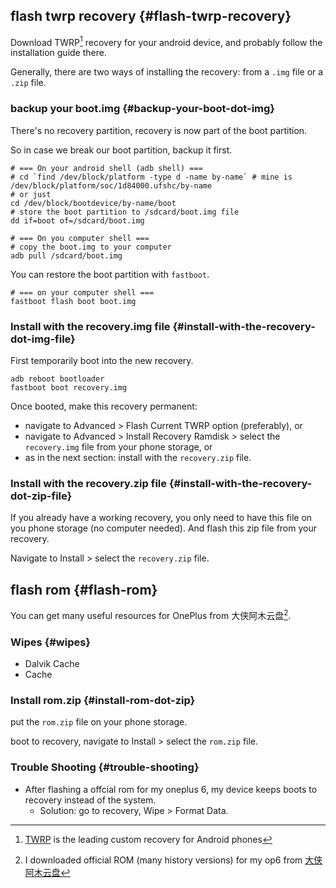 
## flash twrp recovery {#flash-twrp-recovery}

Download TWRP[^fn:1] recovery for your android device, and probably follow the installation guide there.

Generally, there are two ways of installing the recovery: from a  `.img` file or a `.zip` file.


### backup your boot.img {#backup-your-boot-dot-img}

There's no recovery partition, recovery is now part of the boot partition.

So in case we break our boot partition, backup it first.

```shell
# === On your android shell (adb shell) ===
# cd `find /dev/block/platform -type d -name by-name` # mine is /dev/block/platform/soc/1d84000.ufshc/by-name
# or just
cd /dev/block/bootdevice/by-name/boot
# store the boot partition to /sdcard/boot.img file
dd if=boot of=/sdcard/boot.img

# === On you computer shell ===
# copy the boot.img to your computer
adb pull /sdcard/boot.img
```

You can restore the boot partition with `fastboot`.

```shell
# === on your computer shell ===
fastboot flash boot boot.img
```


### Install with the recovery.img file {#install-with-the-recovery-dot-img-file}

First temporarily boot into the new recovery.

```shell
adb reboot bootloader
fastboot boot recovery.img
```

Once booted, make this recovery permanent:

-   navigate to Advanced &gt; Flash Current TWRP option (preferably), or
-   navigate to Advanced &gt; Install Recovery Ramdisk &gt; select the `recovery.img` file from your phone storage, or
-   as in the next section: install with the `recovery.zip` file.


### Install with the recovery.zip file {#install-with-the-recovery-dot-zip-file}

If you already have a working recovery, you only need to have this file on you phone storage (no computer needed). And flash this zip file from your recovery.

Navigate to Install &gt; select the `recovery.zip` file.


## flash rom {#flash-rom}

You can get many useful resources for OnePlus from 大侠阿木云盘[^fn:2].


### Wipes {#wipes}

-   Dalvik Cache
-   Cache


### Install rom.zip {#install-rom-dot-zip}

put the `rom.zip` file on your phone storage.

boot to recovery, navigate to Install &gt; select the `rom.zip` file.


### Trouble Shooting {#trouble-shooting}

-   After flashing a offcial rom for my oneplus 6, my device keeps boots to recovery instead of the system.
    -   Solution: go to recovery, Wipe &gt; Format Data.

[^fn:1]: [TWRP](https://twrp.me/) is the leading custom recovery for Android phones
[^fn:2]: I downloaded official ROM (many history versions) for my op6 from [大侠阿木云盘](https://yun.daxiaamu.com/)

